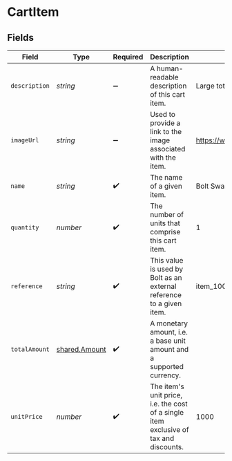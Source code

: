 # CartItem


## Fields

| Field                                                                                 | Type                                                                                  | Required                                                                              | Description                                                                           | Example                                                                               |
| ------------------------------------------------------------------------------------- | ------------------------------------------------------------------------------------- | ------------------------------------------------------------------------------------- | ------------------------------------------------------------------------------------- | ------------------------------------------------------------------------------------- |
| `description`                                                                         | *string*                                                                              | :heavy_minus_sign:                                                                    | A human-readable description of this cart item.                                       | Large tote with Bolt logo.                                                            |
| `imageUrl`                                                                            | *string*                                                                              | :heavy_minus_sign:                                                                    | Used to provide a link to the image associated with the item.                         | https://www.example.com/products/123456/images/1.png                                  |
| `name`                                                                                | *string*                                                                              | :heavy_check_mark:                                                                    | The name of a given item.                                                             | Bolt Swag Bag                                                                         |
| `quantity`                                                                            | *number*                                                                              | :heavy_check_mark:                                                                    | The number of units that comprise this cart item.                                     | 1                                                                                     |
| `reference`                                                                           | *string*                                                                              | :heavy_check_mark:                                                                    | This value is used by Bolt as an external reference to a given item.                  | item_100                                                                              |
| `totalAmount`                                                                         | [shared.Amount](../../models/shared/amount.md)                                        | :heavy_check_mark:                                                                    | A monetary amount, i.e. a base unit amount and a supported currency.                  |                                                                                       |
| `unitPrice`                                                                           | *number*                                                                              | :heavy_check_mark:                                                                    | The item's unit price, i.e. the cost of a single item exclusive of tax and discounts. | 1000                                                                                  |